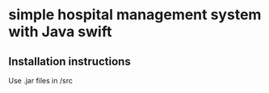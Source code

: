 # simple hospital management system with Java swift 

## Installation instructions 

Use .jar files in /src
